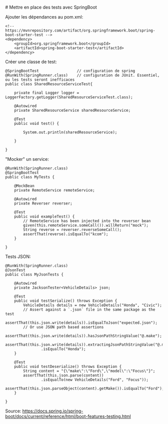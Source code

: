 # Mettre en place des tests avec SpringBoot

Ajouter les dépendances au pom.xml:

    <!-- https://mvnrepository.com/artifact/org.springframework.boot/spring-boot-starter-test -->
    <dependency>
        <groupId>org.springframework.boot</groupId>
        <artifactId>spring-boot-starter-test</artifactId>
    </dependency>
    
Créer une classe de test:

    @SpringBootTest                 // configuration de spring
    @RunWith(SpringRunner.class)    // configuration de JUnit. Essentiel, ou les tests seront inefficaces
    public class SharedResourceServiceTest{
    
        private final Logger logger = LoggerFactory.getLogger(SharedResourceServiceTest.class);
    
        @Autowired
        private SharedResourceService sharedResourceService;
    
        @Test
        public void test() {
    
            System.out.println(sharedResourceService);
    
        }
    
    }

"Mocker" un service:

    @RunWith(SpringRunner.class)
    @SpringBootTest
    public class MyTests {
    
        @MockBean
        private RemoteService remoteService;
    
        @Autowired
        private Reverser reverser;
    
        @Test
        public void exampleTest() {
            // RemoteService has been injected into the reverser bean
            given(this.remoteService.someCall()).willReturn("mock");
            String reverse = reverser.reverseSomeCall();
            assertThat(reverse).isEqualTo("kcom");
        }
    
    }
    
Tests JSON:

    @RunWith(SpringRunner.class)
    @JsonTest
    public class MyJsonTests {
    
        @Autowired
        private JacksonTester<VehicleDetails> json;
    
        @Test
        public void testSerialize() throws Exception {
            VehicleDetails details = new VehicleDetails("Honda", "Civic");
            // Assert against a `.json` file in the same package as the test
            assertThat(this.json.write(details)).isEqualToJson("expected.json");
            // Or use JSON path based assertions
            assertThat(this.json.write(details)).hasJsonPathStringValue("@.make");
            assertThat(this.json.write(details)).extractingJsonPathStringValue("@.make")
                    .isEqualTo("Honda");
        }
    
        @Test
        public void testDeserialize() throws Exception {
            String content = "{\"make\":\"Ford\",\"model\":\"Focus\"}";
            assertThat(this.json.parse(content))
                    .isEqualTo(new VehicleDetails("Ford", "Focus"));
            assertThat(this.json.parseObject(content).getMake()).isEqualTo("Ford");
        }
    
    }
    
Source: https://docs.spring.io/spring-boot/docs/current/reference/html/boot-features-testing.html